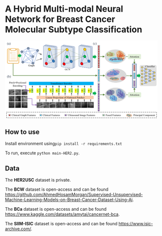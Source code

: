 # A Hybrid Multi-modal Neural Network for Breast Cancer Molecular Subtype Classification

![image](https://github.com/JinlinYY/GVMNN/blob/main/png/method.png)

## How to use

Install environment using`pip install -r requirements.txt`

To run, execute `python main-HER2.py`.

## Data

The **HER2USC** dataset is private.

The **BCW** dataset is open-access and can be found https://github.com/AhmedHosamMorgan/Supervised-Unsupervised-Machine-Learning-Models-on-Breast-Cancer-Dataset-Using-Ai.

The **BCa** dataset is open-access and can be found https://www.kaggle.com/datasets/amytai/cancernet-bca.

The **SIIM-ISIC** dataset is open-access and can be found https://www.isic-archive.com/.



